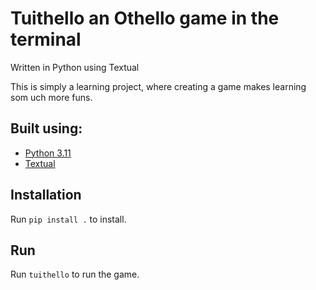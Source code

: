 # Tuithello an Othello game in the terminal

Written in Python using Textual

This is simply a learning project, where creating a game makes learning som uch more funs.

## Built using:

- [Python 3.11](https://www.python.org/downloads/)
- [Textual](https://github.com/Textualize/textual)

## Installation

Run `pip install .` to install.

## Run

Run `tuithello` to run the game.